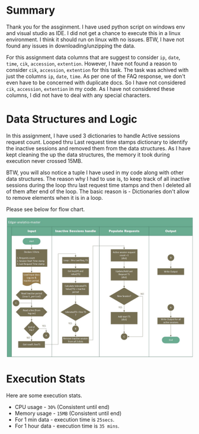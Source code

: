 # Summary

Thank you for the assginment. I have used python script on windows env and visual studio as IDE. I did not get a chance to execute this in a linux environment. I think it should run on linux with no issues. BTW, I have not found any issues in downloading/unzipping the data. 

For this assignment data columns that are suggest to consider `ip`, `date`, `time`, `cik`, `accession`, `extention`.  However, I have not found a reason to consider `cik`, `accession`, `extention` for this task.  The task was achived with just the columns `ip`, `date`, `time`.  As per one of the FAQ response, we don't even have to be concerned with duplicate docs.  So I have not considered `cik`, `accession`, `extention` in my code.  As I have not considered these columns, I did not have to deal with any special characters.  


# Data Structures and Logic
In this assignment, I have used 3 dictionaries to handle Active sessions request count.  Looped thru Last request time stamps dictionary to identify the inactive sessions and removed them from the data structures.  As I have kept cleaning the up the data structures, the memory it took during execution never crossed 15MB.  

BTW, you will also notice a tuple I have used in my code along with other data structures. The reason why I had to use is, to keep track of all inactive sessions during the loop thru last request time stamps and then I deleted all of them after end of the loop.  The basic reason is - Dictionaries don't allow to remove elements when it is in a loop. 

Please see below for flow chart. 

![Flow chart](images/flowchart.jpg)


# Execution Stats 

Here are some execution stats.

* CPU usage - `30%` (Consistent until end)
* Memory usage - `15MB` (Consistent until end)
* For 1 min data - execution time is `25secs`.
* For 1 hour data - execution time is `35 mins`.